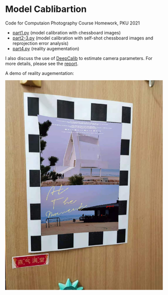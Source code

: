 # Model Cablibartion

Code for Computaion Photography Course Homework, PKU 2021

- [part1.py](./part1.py) (model calibration with chessboard images)
- [part2-3.py](./part2-3.py) (model calibration with self-shot chessboard images and reprojection error analysis)
- [part4.py](./part4.py) (reality augementation)


I also discuss the use of [DeepCalib](https://github.com/alexvbogdan/DeepCalib) to estimate camera parameters. For more details, please see the [report](./Report.pdf).

A demo of reality augementation:

![](./result_anaya.jpg)
